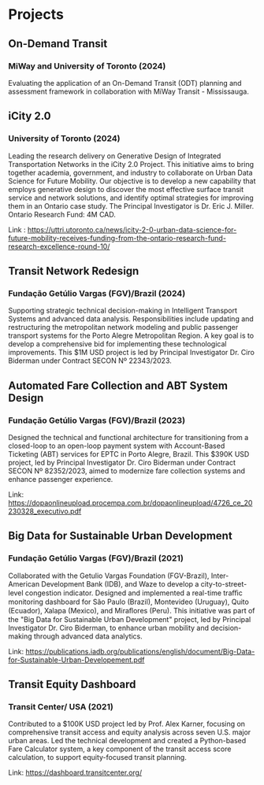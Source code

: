 # __Projects__

## **On-Demand Transit**

### MiWay and University of Toronto (2024)

Evaluating the application of an On-Demand Transit (ODT) planning and assessment framework in collaboration with MiWay Transit - Mississauga.

## **iCity 2.0**

### University of Toronto (2024)

Leading the research delivery on Generative Design of Integrated Transportation Networks in the iCity 2.0 Project. This initiative aims to bring together academia, government, and industry to collaborate on Urban Data Science for Future Mobility. Our objective is to develop a new capability that employs generative design to discover the most effective surface transit service and network solutions, and identify optimal strategies for improving them in an Ontario case study. The Principal Investigator is Dr. Eric J. Miller. Ontario Research Fund: 4M CAD.

Link : <https://uttri.utoronto.ca/news/icity-2-0-urban-data-science-for-future-mobility-receives-funding-from-the-ontario-research-fund-research-excellence-round-10/>

## **Transit Network Redesign**

### Fundação Getúlio Vargas (FGV)/Brazil (2024)

Supporting strategic technical decision-making in Intelligent Transport Systems and advanced data analysis. Responsibilities include updating and restructuring the metropolitan network modeling and public passenger transport systems for the Porto Alegre Metropolitan Region. A key goal is to develop a comprehensive bid for implementing these technological improvements. This $1M USD project is led by Principal Investigator Dr. Ciro Biderman under Contract SECON Nº 22343/2023.

## **Automated Fare Collection and ABT System Design**

### Fundação Getúlio Vargas (FGV)/Brazil (2023)

Designed the technical and functional architecture for transitioning from a closed-loop to an open-loop payment system with Account-Based Ticketing (ABT) services for EPTC in Porto Alegre, Brazil. This $390K USD project, led by Principal Investigator Dr. Ciro Biderman under Contract SECON Nº 82352/2023, aimed to modernize fare collection systems and enhance passenger experience.

Link: <https://dopaonlineupload.procempa.com.br/dopaonlineupload/4726_ce_20230328_executivo.pdf>

## **Big Data for Sustainable Urban Development**

### Fundação Getúlio Vargas (FGV)/Brazil (2021)

Collaborated with the Getulio Vargas Foundation (FGV-Brazil), Inter-American Development Bank (IDB), and Waze to develop a city-to-street-level congestion indicator. Designed and implemented a real-time traﬃc monitoring dashboard for São Paulo (Brazil), Montevideo (Uruguay), Quito (Ecuador), Xalapa (Mexico), and Miraﬂores (Peru). This initiative was part of the "Big Data for Sustainable Urban Development" project, led by Principal Investigator Dr. Ciro Biderman, to
enhance urban mobility and decision-making through advanced data analytics.

Link: <https://publications.iadb.org/publications/english/document/Big-Data-for-Sustainable-Urban-Developement.pdf>

## **Transit Equity Dashboard**

### Transit Center/ USA (2021)

Contributed to a $100K USD project led by Prof. Alex Karner, focusing on comprehensive transit access and equity analysis across seven U.S. major urban areas. Led the technical development and created a Python-based Fare Calculator system, a key component of the transit access score calculation, to support equity-focused transit planning.

Link: <https://dashboard.transitcenter.org/>